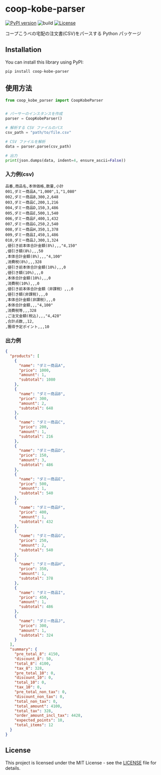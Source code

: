 # coop-kobe-parser

[![PyPI version](https://badge.fury.io/py/coop-kobe-parser.svg)](https://badge.fury.io/py/coop-kobe-parser)
![build](https://github.com/ryohidaka/coop-kobe-parser/workflows/Build/badge.svg)
[![License](https://img.shields.io/badge/license-MIT-blue.svg)](https://opensource.org/licenses/MIT)

コープこうべの宅配の注文書(CSV)をパースする Python パッケージ

## Installation

You can install this library using PyPI:

```shell
pip install coop-kobe-parser
```

## 使用方法

```py
from coop_kobe_parser import CoopKobeParser


# パーサーのインスタンスを作成
parser = CoopKobeParser()

# 解析する CSV ファイルのパス
csv_path = "path/to/file.csv"

# CSV ファイルを解析
data = parser.parse(csv_path)

# 出力
print(json.dumps(data, indent=4, ensure_ascii=False))
```

### 入力例(csv)

```csv
品番,商品名,本体価格,数量,小計
001,ダミー商品A,"1,000",1,"1,080"
002,ダミー商品B,300,2,648
003,ダミー商品C,200,1,216
004,ダミー商品D,150,3,486
005,ダミー商品E,500,1,540
006,ダミー商品F,400,1,432
007,ダミー商品G,250,2,540
008,ダミー商品H,350,1,378
009,ダミー商品I,450,1,486
010,ダミー商品J,300,1,324
,値引き前本体合計金額(8%),,,"4,150"
,値引き額(8%),,,50
,本体合計金額(8%),,,"4,100"
,消費税(8%),,,328
,値引き前本体合計金額(10%),,,0
,値引き額(10%),,,0
,本体合計金額(10%),,,0
,消費税(10%),,,0
,値引き前本体合計金額（非課税）,,,0
,値引き額(非課税),,,0
,本体合計金額(非課税),,,0
,本体合計金額,,,"4,100"
,消費税等,,,328
,ご注文金額(税込),,,"4,428"
,合計点数,,12,
,獲得予定ポイント,,,10

```

### 出力例

```json
{
  "products": [
    {
      "name": "ダミー商品A",
      "price": 1000,
      "amount": 1,
      "subtotal": 1080
    },
    {
      "name": "ダミー商品B",
      "price": 300,
      "amount": 2,
      "subtotal": 648
    },
    {
      "name": "ダミー商品C",
      "price": 200,
      "amount": 1,
      "subtotal": 216
    },
    {
      "name": "ダミー商品D",
      "price": 150,
      "amount": 3,
      "subtotal": 486
    },
    {
      "name": "ダミー商品E",
      "price": 500,
      "amount": 1,
      "subtotal": 540
    },
    {
      "name": "ダミー商品F",
      "price": 400,
      "amount": 1,
      "subtotal": 432
    },
    {
      "name": "ダミー商品G",
      "price": 250,
      "amount": 2,
      "subtotal": 540
    },
    {
      "name": "ダミー商品H",
      "price": 350,
      "amount": 1,
      "subtotal": 378
    },
    {
      "name": "ダミー商品I",
      "price": 450,
      "amount": 1,
      "subtotal": 486
    },
    {
      "name": "ダミー商品J",
      "price": 300,
      "amount": 1,
      "subtotal": 324
    }
  ],
  "summary": {
    "pre_total_8": 4150,
    "discount_8": 50,
    "total_8": 4100,
    "tax_8": 328,
    "pre_total_10": 0,
    "discount_10": 0,
    "total_10": 0,
    "tax_10": 0,
    "pre_total_non_tax": 0,
    "discount_non_tax": 0,
    "total_non_tax": 0,
    "total_amount": 4100,
    "total_tax": 328,
    "order_amount_incl_tax": 4428,
    "expected_points": 10,
    "total_items": 12
  }
}
```

## License

This project is licensed under the MIT License - see the [LICENSE](LICENSE) file for details.
